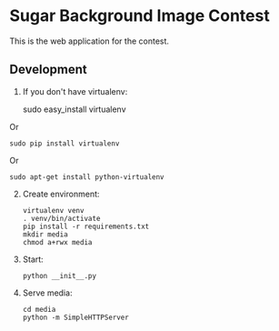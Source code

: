 Sugar Background Image Contest
==============================

This is the web application for the contest.

Development
-----------

1. If you don't have virtualenv:

    sudo easy_install virtualenv

Or

    sudo pip install virtualenv

Or

    sudo apt-get install python-virtualenv

2. Create environment:

    ```
    virtualenv venv
    . venv/bin/activate
    pip install -r requirements.txt
    mkdir media
    chmod a+rwx media
    ```

3. Start:

    ```
    python __init__.py
    ```

4. Serve media:

    ```
    cd media
    python -m SimpleHTTPServer
    ```
